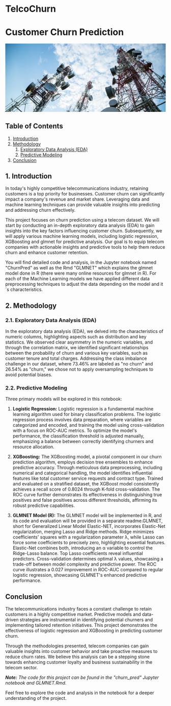 # TelcoChurn

# Customer Churn Prediction

![pic](./data/teleco.jpg)

## Table of Contents
1. [Introduction](#introduction)
2. [Methodology](#methodology)
    1. [Exploratory Data Analysis (EDA)](#eda)
    2. [Predictive Modeling](#predictive-modeling)
3. [Conclusion](#conclusion)

## 1. Introduction
In today's highly competitive telecommunications industry, retaining customers is a top priority for businesses. Customer churn can significantly impact a company's revenue and market share. Leveraging data and machine learning techniques can provide valuable insights into predicting and addressing churn effectively.

This project focuses on churn prediction using a telecom dataset. We will start by conducting an in-depth exploratory data analysis (EDA) to gain insights into the key factors influencing customer churn. Subsequently, we will apply various machine learning models, including logistic regression, XGBoosting and glmnet for predictive analysis. Our goal is to equip telecom companies with actionable insights and predictive tools to help them reduce churn and enhance customer retention.

You will find detailed code and analysis, in the Jupyter notebook named "ChurnPred" as well as the Rmd "GLMNET" which explains the glmnet model done in R (there were many online resources for glmnet in R).
For each of the Machine Learning models we have applied different data preprocessing techniques to adjust the data depending on the model and it´s characteristics.

## 2. Methodology
### 2.1. Exploratory Data Analysis (EDA) <a name="eda"></a>
In the exploratory data analysis (EDA), we delved into the characteristics of numeric columns, highlighting aspects such as distribution and key statistics. We observed clear asymmetry in the numeric variables, and through the correlation matrix, we identified significant relationships between the probability of churn and various key variables, such as customer tenure and total charges. Addressing the class imbalance challenge in our dataset, where 73.46% are labeled as "no churn" and 26.54% as "churn," we chose not to apply oversampling techniques to avoid potential biases. 

### 2.2. Predictive Modeling <a name="predictive-modeling"></a>

Three primary models will be explored in this notebook:

1. **Logistic Regression:** Logistic regression is a fundamental machine learning algorithm used for binary classification problems. The logistic regression process involves data preparation, where variables are categorized and encoded, and training the model using cross-validation with a focus on ROC-AUC metrics. To optimize the model's performance, the classification threshold is adjusted manually, emphasizing a balance between correctly identifying churners and resource allocation.

2. **XGBoosting:** The XGBoosting model, a pivotal component in our churn prediction algorithm, employs decision tree ensembles to enhance predictive accuracy. Through meticulous data preprocessing, including numerical and categorical handling, the model identifies influential features like total customer service requests and contract type. Trained and evaluated on a stratified dataset, the XGBoost model consistently achieves a recall score of 0.8024 through K-fold cross-validation. The ROC curve further demonstrates its effectiveness in distinguishing true positives and false positives across different thresholds, affirming its robust predictive capabilities.

3. **GLMNET Model (R):** The GLMNET model will be implemented in R, and its code and evaluation will be provided in a separate readme.GLMNET, short for Generalized Linear Model Elastic-NET, incorporates Elastic-Net regularization, merging Lasso and Ridge methods. Ridge minimizes coefficients' squares with a regularization parameter λ, while Lasso can force some coefficients to precisely zero, highlighting essential features. Elastic-Net combines both, introducing an α variable to control the Ridge-Lasso balance. Top Lasso coefficients reveal influential predictors. Cross-validation determines optimal λ values, showcasing a trade-off between model complexity and predictive power. The ROC curve illustrates a 0.027 improvement in ROC-AUC compared to regular logistic regression, showcasing GLMNET's enhanced predictive performance.

## Conclusion <a name="conclusion"></a>

The telecommunications industry faces a constant challenge to retain customers in a highly competitive market. Predictive models and data-driven strategies are instrumental in identifying potential churners and implementing tailored retention initiatives. This project demonstrates the effectiveness of logistic regression and XGBoosting in predicting customer churn.

Through the methodologies presented, telecom companies can gain valuable insights into customer behavior and take proactive measures to reduce churn rates. We believe this analysis can be a stepping stone towards enhancing customer loyalty and business sustainability in the telecom sector.


_**Note:** The code for this project can be found in the "churn_pred" Jupyter notebook and GLMNET.Rmd._

Feel free to explore the code and analysis in the notebook for a deeper understanding of the project.
